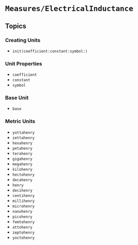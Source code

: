 # ``Measures/ElectricalInductance``

## Topics

### Creating Units

- ``init(coefficient:constant:symbol:)``

### Unit Properties

- ``coefficient``
- ``constant``
- ``symbol``

### Base Unit

- ``base``

### Metric Units

- ``yottahenry``
- ``zettahenry``
- ``hexahenry``
- ``petahenry``
- ``terahenry``
- ``gigahenry``
- ``megahenry``
- ``kilohenry``
- ``hectohenry``
- ``decahenry``
- ``henry``
- ``decihenry``
- ``centihenry``
- ``millihenry``
- ``microhenry``
- ``nanohenry``
- ``picohenry``
- ``femtohenry``
- ``attohenry``
- ``zeptohenry``
- ``yoctohenry``
